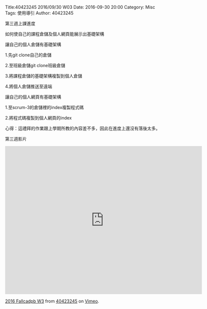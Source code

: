 Title:40423245 2016/09/30 W03
Date: 2016-09-30 20:00
Category: Misc
Tags: 使用導引
Author: 40423245


第三週上課進度

如何使自己的課程倉儲及個人網頁能展示出基礎架構

讓自己的個人倉儲有基礎架構

1.先git clone自己的倉儲

2.至班級倉儲git clone班級倉儲

3.將課程倉儲的基礎架構複製到個人倉儲

4.將個人倉儲推送至遠端

讓自己的個人網頁有基礎架構

1.至scrum-3的倉儲裡的index複製程式碼

2.將程式碼複製到個人網頁的index

心得：這禮拜的作業跟上學期所教的內容差不多，因此在進度上還沒有落後太多。

 第三週影片

<iframe src="https://player.vimeo.com/video/187448383" width="640" height="480" frameborder="0" webkitallowfullscreen mozallowfullscreen allowfullscreen></iframe>
<p><a href="https://vimeo.com/187448383">2016 Fallcadpb W3</a> from <a href="https://vimeo.com/user47996237">40423245</a> on <a href="https://vimeo.com">Vimeo</a>.</p>